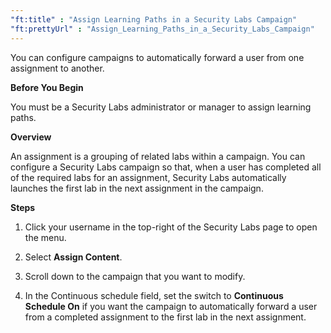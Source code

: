 ```yaml
---
"ft:title" : "Assign Learning Paths in a Security Labs Campaign"
"ft:prettyUrl" : "Assign_Learning_Paths_in_a_Security_Labs_Campaign"
---
```

You can configure campaigns to automatically forward a user from one assignment to another.

<p font-size="13pt"><b>Before You Begin</b></p>

You must be a Security Labs administrator or manager to assign learning paths.

<p font-size="13pt"><b>Overview</b></p>

An assignment is a grouping of related labs within a campaign. You can configure a Security Labs campaign so that, when a user has completed all of the required labs for an assignment, Security Labs automatically launches the first lab in the next assignment in the campaign.

<p font-size="13pt"><b>Steps</b></p>

1.  Click your username in the top-right of the Security Labs page to open the menu.

2.  Select **Assign Content**.

3.  Scroll down to the campaign that you want to modify.

4.  In the Continuous schedule field, set the switch to **Continuous Schedule On** if you want the campaign to automatically forward a user from a completed assignment to the first lab in the next assignment.
